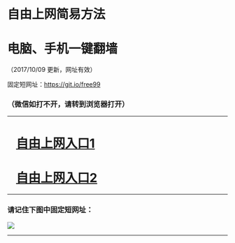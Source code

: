 ﻿# 自由上网简易方法

# 电脑、手机一键翻墙

（2017/10/09 更新，网址有效）

固定短网址：https://git.io/free99

### （微信如打不开，请转到浏览器打开）


***





# &nbsp;&nbsp; <a href="http://ft253523693.fwq-tz-1001.info/fwqtz01.html?t=100900115259 " target="_blank">自由上网入口1</a>
# &nbsp;&nbsp; <a href="http://ft2702516741.fwq-tz-1002.info/fwqtz02.html?t=100900121927 " target="_blank">自由上网入口2</a>
***

### 请记住下图中固定短网址：

<img src="https://s3-us-west-2.amazonaws.com/fwq-1001/yjfq-20170905okok.png" /> 


***

